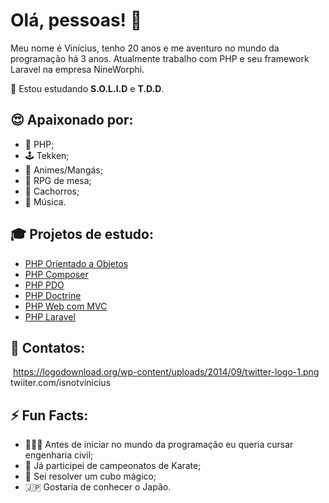 # Olá, pessoas! 👋

Meu nome é Vinícius, tenho 20 anos e me aventuro no mundo da programação há 3 anos. Atualmente trabalho com PHP e seu framework Laravel na empresa NineWorphi.

🌱 Estou estudando <b>S.O.L.I.D</b> e <b>T.D.D</b>.

## 😍 Apaixonado por: 
- 🐘 PHP;
- 🕹 Tekken;
- 📖 Animes/Mangás;
- 🎲 RPG de mesa;
- 🐶 Cachorros;
- 🎼 Música.

## 🎓 Projetos de estudo:
- [PHP Orientado a Objetos](https://github.com/isnotvinicius/php_orientado_objetos)
- [PHP Composer](https://github.com/isnotvinicius/php_composer)
- [PHP PDO](https://github.com/isnotvinicius/php_pdo)
- [PHP Doctrine](https://github.com/isnotvinicius/php_doctrine)
- [PHP Web com MVC](https://github.com/isnotvinicius/php_web_mvc)
- [PHP Laravel](https://github.com/isnotvinicius/laravel)

## 📱 Contatos:
<img> https://logodownload.org/wp-content/uploads/2014/09/twitter-logo-1.png </img> <a>twiiter.com/isnotvinicius</a>



## ⚡️ Fun Facts:
- 👷🏽‍♂️ Antes de iniciar no mundo da programação eu queria cursar engenharia civil;
- 🥇 Já participei de campeonatos de Karate;
- 🧩 Sei resolver um cubo mágico;
- 🇯🇵 Gostaria de conhecer o Japão.
